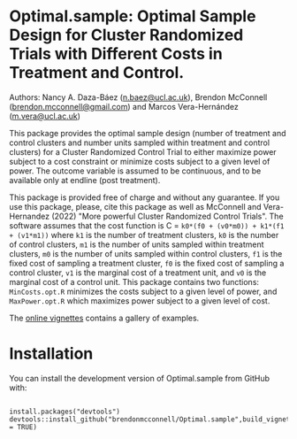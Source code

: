 # Optimal.sample: Optimal Sample Design for Cluster Randomized Trials with Different Costs in Treatment and Control.
Authors: Nancy A. Daza-Báez (<n.baez@ucl.ac.uk>), Brendon McConnell (<brendon.mcconnell@gmail.com>) and Marcos Vera-Hernández (<m.vera@ucl.ac.uk>)

This package provides the optimal sample design (number of treatment and control clusters and number units sampled within treatment and control clusters) for a Cluster Randomized Control Trial to either maximize power subject to a cost constraint or minimize costs subject to a given level of power. The outcome variable is assumed to be continuous, and to be available only at endline (post treatment).

This package is provided free of charge and without any guarantee. If you use this package, please, cite this package as well as McConnell and Vera-Hernandez (2022) "More powerful Cluster Randomized Control Trials". The software assumes that the cost function is C = `k0*(f0 + (v0*m0)) + k1*(f1 + (v1*m1))` where `k1` is the number of treatment clusters, `k0` is the number of control clusters, `m1` is the number of units sampled within treatment clusters, `m0` is the number of units sampled within control clusters, `f1` is the fixed cost of sampling a treatment cluster, `f0` is the fixed cost of sampling a control cluster, `v1` is the marginal cost of a treatment unit, and `v0` is the marginal cost of a control unit. This package contains two functions: `MinCosts.opt.R` minimizes the costs subject to a given level of power, and `MaxPower.opt.R` which maximizes power subject to a given level of cost.


The [online vignettes](https://nancydaza.github.io/vignettes/Optimal.sample.html) contains a gallery of examples.


# Installation 

You can install the development version of Optimal.sample from GitHub with:

```{r}

install.packages("devtools")
devtools::install_github("brendonmcconnell/Optimal.sample",build_vignettes = TRUE)

```
